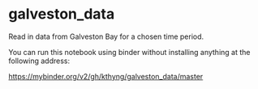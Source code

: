 # galveston_data

Read in data from Galveston Bay for a chosen time period.

You can run this notebook using binder without installing anything at the following address:

https://mybinder.org/v2/gh/kthyng/galveston_data/master
